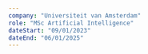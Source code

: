 ```yaml
---
company: "Universiteit van Amsterdam"
role: "MSc Artificial Intelligence"
dateStart: "09/01/2023"
dateEnd: "06/01/2025"
---
```


